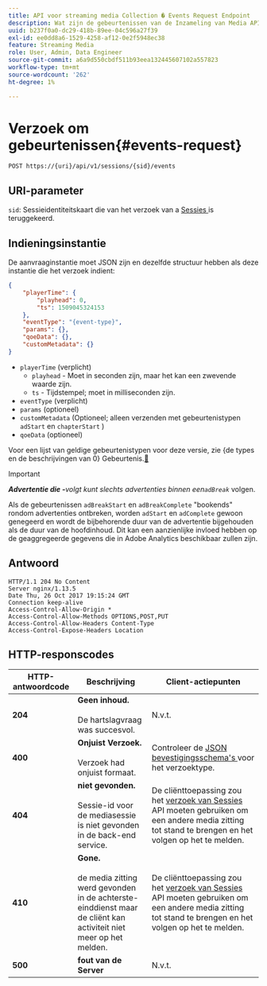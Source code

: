 ```yaml
---
title: API voor streaming media Collection � Events Request Endpoint
description: Wat zijn de gebeurtenissen van de Inzameling van Media API verzoeken eindpuntparameters en reacties?
uuid: b237f0a0-dc29-418b-89ee-04c596a27f39
exl-id: ee0dd8a6-1529-4258-af12-0e2f5948ec38
feature: Streaming Media
role: User, Admin, Data Engineer
source-git-commit: a6a9d550cbdf511b93eea132445607102a557823
workflow-type: tm+mt
source-wordcount: '262'
ht-degree: 1%

---
```


# Verzoek om gebeurtenissen{#events-request}

`POST https://{uri}/api/v1/sessions/{sid}/events`

## URI-parameter

`sid`: Sessieidentiteitskaart die van het verzoek van a [ Sessies ](mc-api-sessions-req.md) is teruggekeerd.

## Indieningsinstantie

De aanvraaginstantie moet JSON zijn en dezelfde structuur hebben als deze instantie die het verzoek indient:

```json
{ 
    "playerTime": { 
        "playhead": 0, 
        "ts": 1509045324153 
    }, 
    "eventType": "{event-type}", 
    "params": {}, 
    "qoeData": {}, 
    "customMetadata": {} 
}
```

* `playerTime` (verplicht)
   * `playhead` - Moet in seconden zijn, maar het kan een zwevende waarde zijn.
   * `ts` - Tijdstempel; moet in milliseconden zijn.
* `eventType` (verplicht)
* `params` (optioneel)
* `customMetadata` (Optioneel; alleen verzenden met gebeurtenistypen `adStart` en `chapterStart` )
* `qoeData` (optioneel)

Voor een lijst van geldige gebeurtenistypen voor deze versie, zie {de types en de beschrijvingen van 0} Gebeurtenis.[&#128279;](mc-api-event-types.md)

>[!IMPORTANT]
>
>***Advertentie die -**&#x200B;volgt kunt slechts advertenties binnen een`adBreak`* volgen.
>
>Als de gebeurtenissen `adBreakStart` en `adBreakComplete` &quot;bookends&quot; rondom advertenties ontbreken, worden `adStart` en `adComplete` gewoon genegeerd en wordt de bijbehorende duur van de advertentie bijgehouden als de duur van de hoofdinhoud. Dit kan een aanzienlijke invloed hebben op de geaggregeerde gegevens die in Adobe Analytics beschikbaar zullen zijn.

## Antwoord

```text
HTTP/1.1 204 No Content 
Server nginx/1.13.5 
Date Thu, 26 Oct 2017 19:15:24 GMT 
Connection keep-alive 
Access-Control-Allow-Origin * 
Access-Control-Allow-Methods OPTIONS,POST,PUT 
Access-Control-Allow-Headers Content-Type 
Access-Control-Expose-Headers Location
```

## HTTP-responscodes

| HTTP-antwoordcode | Beschrijving | Client-actiepunten |
|---|---|---|
| **204** | **Geen inhoud.** <br/><br/> De hartslagvraag was succesvol. | N.v.t. |
| **400** | **Onjuist Verzoek.** <br/><br/> Verzoek had onjuist formaat. | Controleer de [ JSON bevestigingsschema&#39;s ](mc-api-json-validation.md) voor het verzoektype. |
| **404** | **niet gevonden.** <br/><br/> Sessie-id voor de mediasessie is niet gevonden in de back-end service. | De cliënttoepassing zou het [ verzoek van Sessies ](mc-api-sessions-req.md) API moeten gebruiken om een andere media zitting tot stand te brengen en het volgen op het te melden. |
| **410** | **Gone.** <br/><br/> de media zitting werd gevonden in de achterste-einddienst maar de cliënt kan activiteit niet meer op het melden. | De cliënttoepassing zou het [ verzoek van Sessies ](mc-api-sessions-req.md) API moeten gebruiken om een andere media zitting tot stand te brengen en het volgen op het te melden. |
| **500** | **fout van de Server** | N.v.t. |
